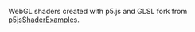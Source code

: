 WebGL shaders created with p5.js and GLSL
fork from [p5jsShaderExamples](https://github.com/aferriss/p5jsShaderExamples).
